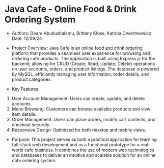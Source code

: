# Java Cafe - Online Food & Drink Ordering System
- Authors:
Deare Abudushalamu, Brittany Klose, Katrina Cwiertniewicz
Date: 12/09/24
- Project Overview:
Java Cafe is an online food and drink ordering platform that provides a seamless user experience for browsing and ordering cafe products. The application is built using Express.js for the backend, allowing for CRUD (Create, Read, Update, Delete) operations on user accounts, orders, and product listings. The database is powered by MySQL, efficiently managing user information, order details, and product categories.

- Key Features:
1. User Account Management: Users can create, update, and delete accounts.
2. Menu Browsing: Customers can browse available products and view item details.
3. Order Management: Users can place orders, modify cart contents, and checkout securely.
4. Responsive Design: Optimized for both desktop and mobile views.
- Purpose:
This project serves as both a practical application for learning full-stack web development and as a functional prototype for a real-world cafe business. It combines the use of modern web technologies and databases to deliver an intuitive and scalable solution for an online cafe ordering system.

